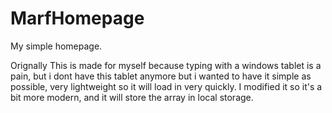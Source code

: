 # MarfHomepage

My simple homepage.

Orignally This is made for myself because typing with a windows tablet is a pain, but i dont have this tablet anymore
but i wanted to have it simple as possible, very lightweight so it will load in very quickly.
I modified it so it's a bit more modern, and it will store the array in local storage.